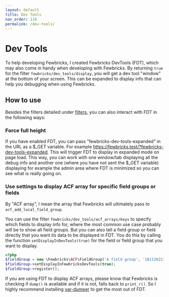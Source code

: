 ```yaml
---
layout: default
title: Dev Tools
nav_order: 110
permalink: /dev-tools/
---
```


# Dev Tools
To help developing Fewbricks, I created Fewbricks DevTools (FDT), which may also come in handy when developing with 
Fewbricks. By returning `true` for the filter `fewbricks/dev_tools/display`, you will get a dev tool "window" at the 
bottom of your screen. This can be expanded to display info that can help you debugging when using Fewbricks.

## How to use
Besides the filters detailed under [filters](filters/filters.md), you can also interact with FDT in the following ways:

### Force full height
If you have enabled FDT, you can pass "fewbricks-dev-tools-expanded" in the URL as a $_GET variable. For example 
https://fewbricks.test/?fewbricks-dev-tools-expanded. This will trigger FDT to display in expanded mode on page load.
This way, you can work with one window/tab displaying all the debug info and another one (where you have not sent the 
$_GET variable) displaying for example the admin area where FDT is minimized so you can see what is really going on.

### Use settings to display ACF array for specific field groups or fields
By "ACF array", I mean the array that Fewbricks will ultimately pass to `acf_add_local_field_group`.

You can use the filter `fewbricks/dev_tools/acf_arrays/keys` to specify which fields to display info for, where the 
most common use case probably will be to show all field groups. But you can also tell a field group or field 
directly that you want its data to be displayed in FDT. You do this by calling the function `setDisplayInDevTools(true)`
for the field or field group that you want to display.

```php
<?php
$fieldGroup = new \Fewbricks\ACF\FieldGroup('A field group', '1811262137a');
$fieldGroup->setDisplayInFewbricksDevTools(true);
$fieldGroup->register();
```

If you are using FDT to display ACF arrays, please know that Fewbricks is checking if `dump()` is available and if it
 is not, falls back to `print_r()`. So I highly recommend installing
 [var-dumper](https://packagist.org/packages/symfony/var-dumper) to get the most out of FDT.
 


